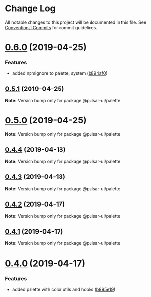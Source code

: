 # Change Log

All notable changes to this project will be documented in this file.
See [Conventional Commits](https://conventionalcommits.org) for commit guidelines.

# [0.6.0](https://github.com/adriankremer/pulsar-ui/compare/v0.5.1...v0.6.0) (2019-04-25)


### Features

* added npmignore to palette, system ([b894af0](https://github.com/adriankremer/pulsar-ui/commit/b894af0))





## [0.5.1](https://github.com/adriankremer/pulsar-ui/compare/v0.5.0...v0.5.1) (2019-04-25)

**Note:** Version bump only for package @pulsar-ui/palette





# [0.5.0](https://github.com/adriankremer/pulsar-ui/compare/v0.4.4...v0.5.0) (2019-04-25)

**Note:** Version bump only for package @pulsar-ui/palette





## [0.4.4](https://github.com/adriankremer/pulsar-ui/compare/v0.4.3...v0.4.4) (2019-04-18)

**Note:** Version bump only for package @pulsar-ui/palette





## [0.4.3](https://github.com/adriankremer/pulsar-ui/compare/v0.4.2...v0.4.3) (2019-04-18)

**Note:** Version bump only for package @pulsar-ui/palette





## [0.4.2](https://github.com/adriankremer/pulsar-ui/compare/v0.4.1...v0.4.2) (2019-04-17)

**Note:** Version bump only for package @pulsar-ui/palette





## [0.4.1](https://github.com/adriankremer/pulsar-ui/compare/v0.4.0...v0.4.1) (2019-04-17)

**Note:** Version bump only for package @pulsar-ui/palette





# [0.4.0](https://github.com/adriankremer/pulsar-ui/compare/v0.3.1...v0.4.0) (2019-04-17)


### Features

* added palette with color utils and hooks ([b895e19](https://github.com/adriankremer/pulsar-ui/commit/b895e19))
